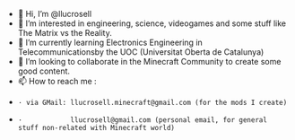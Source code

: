 - 👋 Hi, I’m @llucrosell
- 👀 I’m interested in engineering, science, videogames and some stuff like The Matrix vs the Reality.
- 🌱 I’m currently learning Electronics Engineering in Telecommunicationsby the UOC (Universitat Oberta de Catalunya)
- 💞️ I’m looking to collaborate in the Minecraft Community to create some good content.
- 📫 How to reach me : 
-     · via GMail: llucrosell.minecraft@gmail.com (for the mods I create)
-     ·            llucrosell@gmail.com (personal email, for general stuff non-related with Minecraft world)

<!---
llucrosell/llucrosell is a ✨ special ✨ repository because its `README.md` (this file) appears on your GitHub profile.
You can click the Preview link to take a look at your changes.
--->
